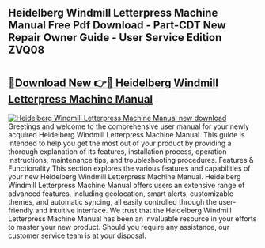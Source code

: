 ## Heidelberg Windmill Letterpress Machine Manual Free Pdf Download - Part-CDT New Repair Owner Guide - User Service Edition ZVQ08

# <h2><a href="http://bc49695.oget.top/?id=Heidelberg+Windmill+Letterpress+Machine+Manual">🔗Download New 👉🔴 Heidelberg Windmill Letterpress Machine Manual</a></h2>

[![Heidelberg Windmill Letterpress Machine Manual new download](https://i.imgur.com/5g1atiW.png)](http://bc49695.oget.top/?id=Heidelberg+Windmill+Letterpress+Machine+Manual)
Greetings and welcome to the comprehensive user manual for your newly acquired Heidelberg Windmill Letterpress Machine Manual. This guide is intended to help you get the most out of your product by providing a thorough explanation of its features, installation process, operation instructions, maintenance tips, and troubleshooting procedures. Features & Functionality This section explores the various features and capabilities of your new Heidelberg Windmill Letterpress Machine Manual. Heidelberg Windmill Letterpress Machine Manual offers users an extensive range of advanced features, including geolocation, smart alerts, customizable themes, and automatic syncing, all easily controlled through the user-friendly and intuitive interface. We trust that the Heidelberg Windmill Letterpress Machine Manual has been an invaluable resource in your efforts to master your new product. Should you require any assistance, our customer service team is at your disposal.
